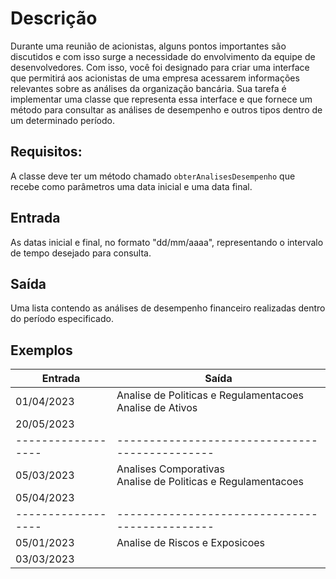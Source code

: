 # Descrição

Durante uma reunião de acionistas, alguns pontos importantes são discutidos e com isso surge a necessidade do envolvimento da equipe de desenvolvedores. Com isso, você foi designado para criar uma interface que permitirá aos acionistas de uma empresa acessarem informações relevantes sobre as análises da organização bancária. Sua tarefa é implementar uma classe que representa essa interface e que fornece um método para consultar as análises de desempenho e outros tipos dentro de um determinado período.

## Requisitos:

A classe deve ter um método chamado `obterAnalisesDesempenho` que recebe como parâmetros uma data inicial e uma data final.

## Entrada

As datas inicial e final, no formato "dd/mm/aaaa", representando o intervalo de tempo desejado para consulta.

## Saída

Uma lista contendo as análises de desempenho financeiro realizadas dentro do período especificado.

## Exemplos

| Entrada          | Saída                                        |
|------------------|----------------------------------------------|
| 01/04/2023       | Analise de Politicas e Regulamentacoes<br>Analise de Ativos |
| 20/05/2023       |                                              |
|------------------|----------------------------------------------|
| 05/03/2023       | Analises Comporativas<br>Analise de Politicas e Regulamentacoes |
| 05/04/2023       |                                              |
|------------------|----------------------------------------------|
| 05/01/2023       | Analise de Riscos e Exposicoes                |
| 03/03/2023       |                                              |

